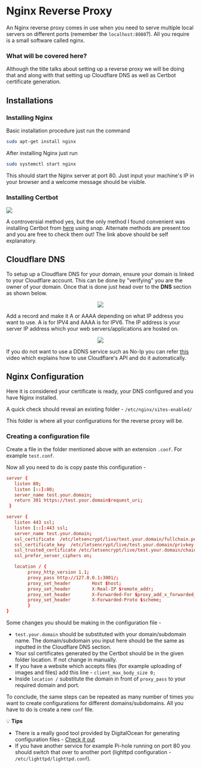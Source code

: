 # Nginx Reverse Proxy
An Nginx reverse proxy comes in use when you need to serve multiple local servers on different ports (remember the `localhost:8080`?). All you require is a small software called nginx.

### What will be covered here?
Although the title talks about setting up a reverse proxy we will be doing that and along with that setting up Cloudflare DNS as well as Certbot certificate generation.

## Installations
### Installing Nginx
Basic installation procedure just run the command 
```bash
sudo apt-get install nginx
```

After installing Nginx just run 
```bash
sudo systemctl start nginx
```
This should start the Nginx server at port 80. Just input your machine's IP in your browser and a welcome message should be visible.

### Installing Certbot
<div>
<img src="https://i.imgur.com/K5841WW.png">
</div>

A controversial method yes, but the only method I found convenient was installing Certbot from [here](https://certbot.eff.org/lets-encrypt/) using *snap*. Alternate methods are present too and you are free to check them out! The link above should be self explanatory.

## Cloudflare DNS
To setup up a Cloudflare DNS for your domain, ensure your domain is linked to your Cloudflare account. This can be done by "verifying" you are the owner of your domain. Once that is done just head over to the **DNS** section as shown below.

<div align=center>
<img src="https://i.imgur.com/8LGmJC9.png">
</div>

Add a record and make it A or AAAA depending on what IP address you want to use. A is for IPV4 and AAAA is for IPV6. The IP address is your server IP address which your web servers/applications are hosted on.

<div align=center>
<img src="https://i.imgur.com/tq4l1Jp.png">
</div>

If you do not want to use a DDNS service such as No-Ip you can refer [this](https://www.youtube.com/watch?v=rI-XxnyWFnM) video which explains how to use Cloudflare's API and do it automatically.

## Nginx Configuration
Here it is considered your certificate is ready, your DNS configured and you have Nginx installed.

A quick check should reveal an existing folder - `/etc/nginx/sites-enabled/`

This folder is where all your configurations for the reverse proxy will be.

### Creating a configuration file
Create a file in the folder mentioned above with an extension `.conf`. For example `test.conf`.

Now all you need to do is copy paste this configuration -
```conf
server {
   listen 80;
   listen [::]:80;
   server_name test.your.domain;
   return 301 https://test.your.domain$request_uri;
 }

server {
   listen 443 ssl;
   listen [::]:443 ssl;
   server_name test.your.domain;
   ssl_certificate  /etc/letsencrypt/live/test.your.domain/fullchain.pem;
   ssl_certificate_key  /etc/letsencrypt/live/test.your.domain/privkey.pem;
   ssl_trusted_certificate /etc/letsencrypt/live/test.your.domain/chain.pem;
   ssl_prefer_server_ciphers on;

   location / {
        proxy_http_version 1.1;
        proxy_pass http://127.0.0.1:3001/;
        proxy_set_header        Host $host;
        proxy_set_header        X-Real-IP $remote_addr;
        proxy_set_header        X-Forwarded-For $proxy_add_x_forwarded_for;
        proxy_set_header        X-Forwarded-Proto $scheme;
        }
}
```

Some changes you should be making in the configuration file -
- `test.your.domain` should be substituted with your domain/subdomain name. The domain/subdomain you input here should be the same as inputted in the Cloudflare DNS section.
- Your ssl certificates generated by the Certbot should be in the given folder location. If not change in manually.
- If you have a website which accepts files (for example uploading of images and files) add this line - `client_max_body_size 0;`
- Inside `location /` substitute the domain in front of `proxy_pass` to your required domain and port.

To conclude, the same steps can be repeated as many number of times you want to create configurations for different domains/subdomains. All you have to do is create a new `conf` file.

💡 **Tips**
- There is a really good tool provided by DigitalOcean for generating configuration files - [Check it out](https://github.com/digitalocean/nginxconfig.io)
- If you have another service for example Pi-hole running on port 80 you should switch that over to another port (lighttpd configuration - `/etc/lighttpd/lighttpd.conf`).